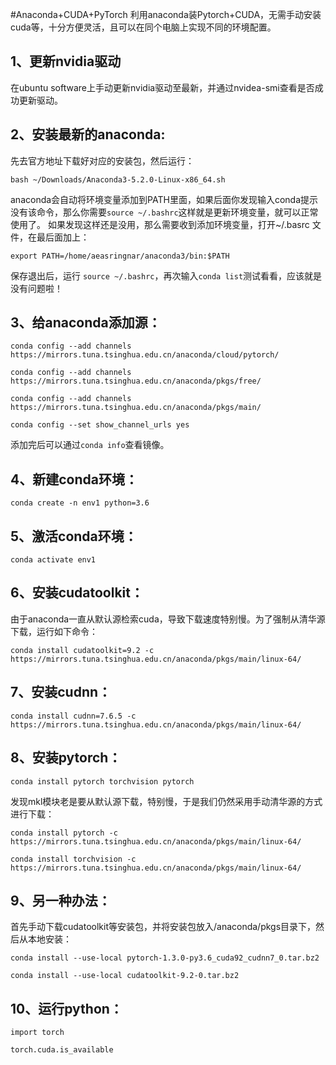 #Anaconda+CUDA+PyTorch
利用anaconda装Pytorch+CUDA，无需手动安装cuda等，十分方便灵活，且可以在同个电脑上实现不同的环境配置。

## 1、更新nvidia驱动
在ubuntu software上手动更新nvidia驱动至最新，并通过nvidea-smi查看是否成功更新驱动。

## 2、安装最新的anaconda:
先去官方地址下载好对应的安装包，然后运行：

`bash ~/Downloads/Anaconda3-5.2.0-Linux-x86_64.sh`

anaconda会自动将环境变量添加到PATH里面，如果后面你发现输入conda提示没有该命令，那么你需要`source ~/.bashrc`这样就是更新环境变量，就可以正常使用了。
如果发现这样还是没用，那么需要收到添加环境变量，打开~/.basrc 文件，在最后面加上：

`export PATH=/home/aeasringnar/anaconda3/bin:$PATH`

保存退出后，运行 `source ~/.bashrc`，再次输入`conda list`测试看看，应该就是没有问题啦！

## 3、给anaconda添加源：
`conda config --add channels https://mirrors.tuna.tsinghua.edu.cn/anaconda/cloud/pytorch/`

`conda config --add channels https://mirrors.tuna.tsinghua.edu.cn/anaconda/pkgs/free/`

`conda config --add channels https://mirrors.tuna.tsinghua.edu.cn/anaconda/pkgs/main/`

`conda config --set show_channel_urls yes`

添加完后可以通过`conda info`查看镜像。

## 4、新建conda环境： 
`conda create -n env1 python=3.6`

## 5、激活conda环境：
`conda activate env1`

## 6、安装cudatoolkit：
由于anaconda一直从默认源检索cuda，导致下载速度特别慢。为了强制从清华源下载，运行如下命令：

`conda install cudatoolkit=9.2 -c https://mirrors.tuna.tsinghua.edu.cn/anaconda/pkgs/main/linux-64/`

## 7、安装cudnn：
`conda install cudnn=7.6.5 -c https://mirrors.tuna.tsinghua.edu.cn/anaconda/pkgs/main/linux-64/`

## 8、安装pytorch：
`conda install pytorch torchvision pytorch`

发现mkl模块老是要从默认源下载，特别慢，于是我们仍然采用手动清华源的方式进行下载：

`conda install pytorch -c https://mirrors.tuna.tsinghua.edu.cn/anaconda/pkgs/main/linux-64/`

`conda install torchvision -c https://mirrors.tuna.tsinghua.edu.cn/anaconda/pkgs/main/linux-64/`

## 9、另一种办法：
首先手动下载cudatoolkit等安装包，并将安装包放入/anaconda/pkgs目录下，然后从本地安装：

`conda install --use-local pytorch-1.3.0-py3.6_cuda92_cudnn7_0.tar.bz2`

`conda install --use-local cudatoolkit-9.2-0.tar.bz2`

## 10、运行python：
`import torch`

`torch.cuda.is_available`
